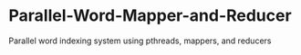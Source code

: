 # Parallel-Word-Mapper-and-Reducer
Parallel word indexing system using pthreads, mappers, and reducers
